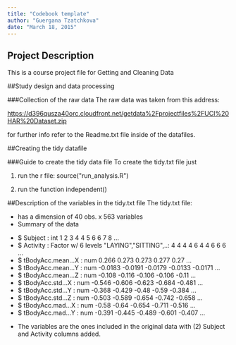 ```yaml
---
title: "Codebook template"
author: "Guergana Tzatchkova"
date: "March 18, 2015"
---
```


## Project Description
This is a course project file for Getting and Cleaning Data

##Study design and data processing

###Collection of the raw data
The raw data was taken from this address: 

https://d396qusza40orc.cloudfront.net/getdata%2Fprojectfiles%2FUCI%20HAR%20Dataset.zip

for further info refer to the Readme.txt file inside of the datafiles.

##Creating the tidy datafile

###Guide to create the tidy data file
To create the tidy.txt file just 

1. run the r file: source("run_analysis.R")
2) run the function independent()

##Description of the variables in the tidy.txt file
The tidy.txt file: 
 * has a dimension of 40 obs. x 563 variables
 * Summary of the data
  + $ Subject                             : int  1 2 3 4 4 5 6 6 7 8 ...
 + $ Activity                            : Factor w/ 6 levels "LAYING","SITTING",..: 4 4 4 4 6 4 4 6 6 6 ...
 + $ tBodyAcc.mean...X                   : num  0.266 0.273 0.273 0.277 0.27 ...
 + $ tBodyAcc.mean...Y                   : num  -0.0183 -0.0191 -0.0179 -0.0133 -0.0171 ...
 + $ tBodyAcc.mean...Z                   : num  -0.108 -0.116 -0.106 -0.106 -0.11 ...
 + $ tBodyAcc.std...X                    : num  -0.546 -0.606 -0.623 -0.684 -0.481 ...
 + $ tBodyAcc.std...Y                    : num  -0.368 -0.429 -0.48 -0.59 -0.384 ...
 + $ tBodyAcc.std...Z                    : num  -0.503 -0.589 -0.654 -0.742 -0.658 ...
 + $ tBodyAcc.mad...X                    : num  -0.58 -0.64 -0.654 -0.711 -0.516 ...
 + $ tBodyAcc.mad...Y                    : num  -0.391 -0.445 -0.489 -0.601 -0.407 ...
 * The variables are the ones included in the original data with (2) Subject and Activity columns added.
